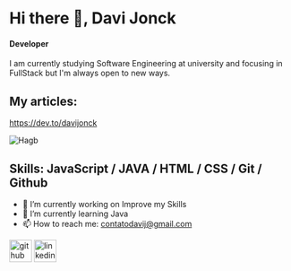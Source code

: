 # Hi there 👋, Davi Jonck
#### Developer

I am currently studying Software Engineering at university and focusing in FullStack but I'm always open to new ways.

## My articles: 
https://dev.to/davijonck

![Hagb](https://user-images.githubusercontent.com/17154364/234609177-f53352a9-892d-4f5a-ac52-429890d30805.png)



## Skills: JavaScript / JAVA / HTML / CSS / Git / Github


- 🔭 I’m currently working on Improve my Skills 
- 🌱 I’m currently learning Java 
- 📫 How to reach me: contatodavij@gmail.com 


[<img src='https://cdn.jsdelivr.net/npm/simple-icons@3.0.1/icons/github.svg' alt='github' height='40'>](https://github.com/davijonck)  [<img src='https://cdn.jsdelivr.net/npm/simple-icons@3.0.1/icons/linkedin.svg' alt='linkedin' height='40'>](https://www.linkedin.com/in/davi-jonck-212301229/)  
